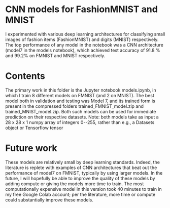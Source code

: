 # CNN models for FashionMNIST and MNIST
I experimented with various deep learning architectures for classifying small images of fashion items (FashionMNIST) and digits (MNIST) respectively.
The top performance of any model in the notebook was a CNN architecture (model7 in the models notebook), which achieved test accuracy of 91.8 % and 99.2%
on FMNIST and MNIST respectively.

# Contents
The primary work in this folder is the Jupyter notebook models.ipynb, in which I train 8 different models on FMNIST (and 2 on MNIST). 
The best model both in validation and testing was Model 7, and its trained form is present in the compressed folders trained_FMNIST_model.zip and trained_MNIST_model.zip. Both such models can be used for immediate prediction on their respective datasets. Note: both models take as input a 28 x 28 x 1 numpy array of integers 0--255, rather than e.g., a Datasets object or Tensorflow tensor

# Future work
These models are relatively small by deep learning standards. Indeed, the literature is replete with examples of CNN architectures that beat out the
performance of model7 on FMNIST, typically by using larger models. In the future, I will hopefully be able to improve the quality of these models
by adding compute or giving the models more time to train. The most computationally expensive model in this version took 40 minutes to train in
my free Google Colab account; per the literature, more time or compute could substantially improve these models.
